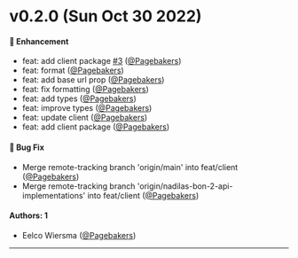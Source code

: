 # v0.2.0 (Sun Oct 30 2022)

#### 🚀 Enhancement

- feat: add client package [#3](https://github.com/dotindustries/bouncer/pull/3) ([@Pagebakers](https://github.com/Pagebakers))
- feat: format ([@Pagebakers](https://github.com/Pagebakers))
- feat: add base url prop ([@Pagebakers](https://github.com/Pagebakers))
- feat: fix formatting ([@Pagebakers](https://github.com/Pagebakers))
- feat: add types ([@Pagebakers](https://github.com/Pagebakers))
- feat: improve types ([@Pagebakers](https://github.com/Pagebakers))
- feat: update client ([@Pagebakers](https://github.com/Pagebakers))
- feat: add client package ([@Pagebakers](https://github.com/Pagebakers))

#### 🐛 Bug Fix

- Merge remote-tracking branch 'origin/main' into feat/client ([@Pagebakers](https://github.com/Pagebakers))
- Merge remote-tracking branch 'origin/nadilas-bon-2-api-implementations' into feat/client ([@Pagebakers](https://github.com/Pagebakers))

#### Authors: 1

- Eelco Wiersma ([@Pagebakers](https://github.com/Pagebakers))

---

